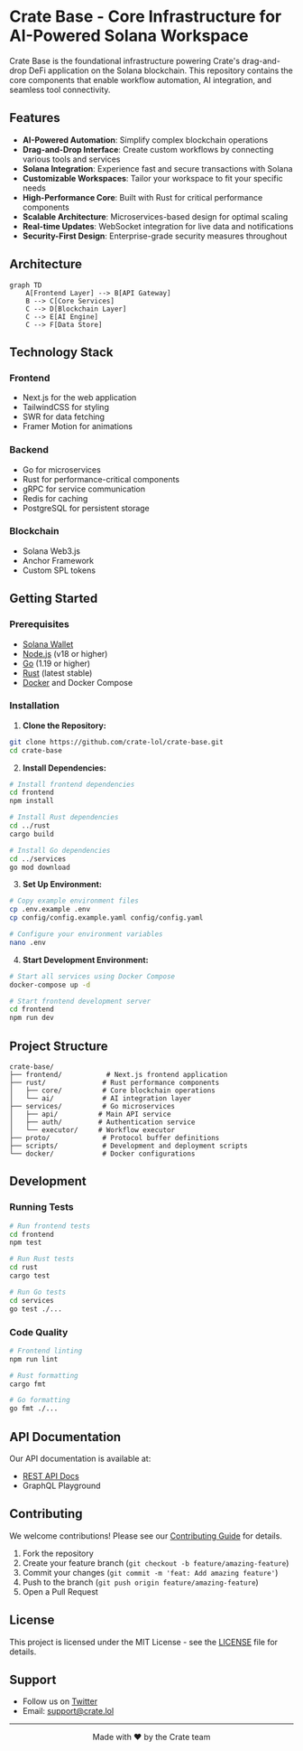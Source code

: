 # Crate Base - Core Infrastructure for AI-Powered Solana Workspace

Crate Base is the foundational infrastructure powering Crate's drag-and-drop DeFi application on the Solana blockchain. This repository contains the core components that enable workflow automation, AI integration, and seamless tool connectivity.

## Features

- **AI-Powered Automation**: Simplify complex blockchain operations
- **Drag-and-Drop Interface**: Create custom workflows by connecting various tools and services
- **Solana Integration**: Experience fast and secure transactions with Solana
- **Customizable Workspaces**: Tailor your workspace to fit your specific needs
- **High-Performance Core**: Built with Rust for critical performance components
- **Scalable Architecture**: Microservices-based design for optimal scaling
- **Real-time Updates**: WebSocket integration for live data and notifications
- **Security-First Design**: Enterprise-grade security measures throughout

## Architecture

```mermaid
graph TD
    A[Frontend Layer] --> B[API Gateway]
    B --> C[Core Services]
    C --> D[Blockchain Layer]
    C --> E[AI Engine]
    C --> F[Data Store]
```

## Technology Stack

### Frontend
- Next.js for the web application
- TailwindCSS for styling
- SWR for data fetching
- Framer Motion for animations

### Backend
- Go for microservices
- Rust for performance-critical components
- gRPC for service communication
- Redis for caching
- PostgreSQL for persistent storage

### Blockchain
- Solana Web3.js
- Anchor Framework
- Custom SPL tokens

## Getting Started

### Prerequisites

- [Solana Wallet](https://solana.com/wallets)
- [Node.js](https://nodejs.org/) (v18 or higher)
- [Go](https://golang.org/) (1.19 or higher)
- [Rust](https://www.rust-lang.org/) (latest stable)
- [Docker](https://www.docker.com/) and Docker Compose

### Installation

1. **Clone the Repository:**
```bash
git clone https://github.com/crate-lol/crate-base.git
cd crate-base
```

2. **Install Dependencies:**
```bash
# Install frontend dependencies
cd frontend
npm install

# Install Rust dependencies
cd ../rust
cargo build

# Install Go dependencies
cd ../services
go mod download
```

3. **Set Up Environment:**
```bash
# Copy example environment files
cp .env.example .env
cp config/config.example.yaml config/config.yaml

# Configure your environment variables
nano .env
```

4. **Start Development Environment:**
```bash
# Start all services using Docker Compose
docker-compose up -d

# Start frontend development server
cd frontend
npm run dev
```

## Project Structure

```
crate-base/
├── frontend/           # Next.js frontend application
├── rust/              # Rust performance components
│   ├── core/          # Core blockchain operations
│   └── ai/            # AI integration layer
├── services/          # Go microservices
│   ├── api/          # Main API service
│   ├── auth/         # Authentication service
│   └── executor/     # Workflow executor
├── proto/             # Protocol buffer definitions
├── scripts/           # Development and deployment scripts
└── docker/            # Docker configurations
```

## Development

### Running Tests

```bash
# Run frontend tests
cd frontend
npm test

# Run Rust tests
cd rust
cargo test

# Run Go tests
cd services
go test ./...
```

### Code Quality

```bash
# Frontend linting
npm run lint

# Rust formatting
cargo fmt

# Go formatting
go fmt ./...
```

## API Documentation

Our API documentation is available at:
- [REST API Docs](https://crate.lol/docs)
- GraphQL Playground

## Contributing

We welcome contributions! Please see our [Contributing Guide](CONTRIBUTING.md) for details.

1. Fork the repository
2. Create your feature branch (`git checkout -b feature/amazing-feature`)
3. Commit your changes (`git commit -m 'feat: Add amazing feature'`)
4. Push to the branch (`git push origin feature/amazing-feature`)
5. Open a Pull Request

## License

This project is licensed under the MIT License - see the [LICENSE](LICENSE) file for details.

## Support

- Follow us on [Twitter](https://twitter.com/crate_ai)
- Email: support@crate.lol

---

<p align="center">
Made with ❤️ by the Crate team
</p>
